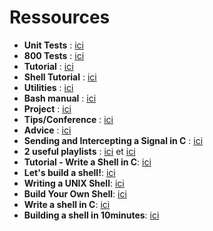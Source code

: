 # Ressources

- **Unit Tests** : [ici](https://docs.google.com/spreadsheets/d/1Wt26w8nPAoJ-xKwN2scdwfnp0QVq_D1XC9eNv0iPLDA/edit?usp=sharing)
- **800 Tests** : [ici](https://docs.google.com/spreadsheets/d/1BPW7k81LJPhGv2fbi35NIIoOC_mGZXQQJDnV0SjulFs/edit?gid=0#gid=0)
- **Tutorial** : [ici](https://m4nnb3ll.medium.com/minishell-building-a-mini-bash-a-42-project-b55a10598218)
- **Shell Tutorial** : [ici](https://www.cs.purdue.edu/homes/grr/SystemsProgrammingBook/Book/Chapter5-WritingYourOwnShell.pdf)
- **Utilities** : [ici](https://pubs.opengroup.org/onlinepubs/9699919799/utilities/V3_chap02.html)
- **Bash manual** : [ici](https://www.gnu.org/savannah-checkouts/gnu/bash/manual/bash.html)
- **Project** : [ici](https://github.com/Tablerase/42_Projects/tree/main/Projects/MiniShell)
- **Tips/Conference** : [ici](https://www.youtube.com/live/8tbaCbtdjeg)
- **Advice** : [ici](https://medium.com/@mostafa.omrane/mes-conseils-si-je-devais-recommencer-minishell-a9783c51ba1b)
- **Sending and Intercepting a Signal in C** : [ici](https://www.codequoi.com/en/sending-and-intercepting-a-signal-in-c/)
- **2 useful playlists** : [ici](https://youtube.com/playlist?list=PLGU1kcPKHMKj5yA0RPb5AK4QAhexmQwrW&si=2o0Tk06V1ZVGjWGi) et [ici](https://youtube.com/playlist?list=PL7_TuD9ZDMhg5uLHLyd8em13XBKfjzCzR&si=3_jRRlsrydlHJOQN)
- **Tutorial - Write a Shell in C**: [ici](https://brennan.io/2015/01/16/write-a-shell-in-c/)
- **Let's build a shell!**: [ici](https://github.com/kamalmarhubi/shell-workshop)
- **Writing a UNIX Shell**: [ici](https://indradhanush.github.io/blog/writing-a-unix-shell-part-1/)
- **Build Your Own Shell**: [ici](https://github.com/tokenrove/build-your-own-shell)
- **Write a shell in C**: [ici](https://danishpraka.sh/posts/write-a-shell/)
- **Building a shell in 10minutes**: [ici](https://www.youtube.com/watch?v=k6TTj4C0LF0)
